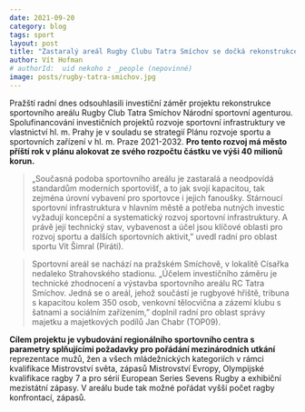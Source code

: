 ```yaml
---
date: 2021-09-20
category: blog
tags: sport
layout: post
title: "Zastaralý areál Rugby Clubu Tatra Smíchov se dočká rekonstrukce"
author: Vít Hofman
# authorId:  uid nekoho z _people (nepovinné)
image: posts/rugby-tatra-smichov.jpg
---
```


Pražští radní dnes odsouhlasili investiční záměr projektu rekonstrukce sportovního areálu Rugby Club Tatra Smíchov Národní sportovní agenturou. Spolufinancování investičních projektů rozvoje sportovní infrastruktury ve vlastnictví hl. m. Prahy je v souladu se strategií Plánu rozvoje sportu a sportovních zařízení v hl. m. Praze 2021-2032. 
**Pro tento rozvoj má město příští rok v plánu alokovat ze svého rozpočtu částku ve výši 40 milionů korun.**

> „Současná podoba sportovního areálu je zastaralá a neodpovídá standardům moderních sportovišť, a to jak svojí kapacitou, tak zejména úrovní vybavení pro sportovce i jejich fanoušky. Stárnoucí sportovní infrastruktura v hlavním městě a potřeba nutných investic vyžadují koncepční a systematický rozvoj sportovní infrastruktury. A právě její technický stav, vybavenost a účel jsou klíčové oblasti pro rozvoj sportu a dalších sportovních aktivit,” uvedl radní pro oblast sportu Vít Šimral (Piráti). 

> Sportovní areál se nachází na pražském Smíchově, v lokalitě Císařka nedaleko Strahovského stadionu. „Účelem investičního záměru je technické zhodnocení a výstavba sportovního areálu RC Tatra Smíchov. Jedná se o areál, jehož součástí je rugbyové hřiště, tribuna s kapacitou kolem 350 osob, venkovní tělocvična a zázemí klubu s šatnami a sociálním zařízením,” doplnil radní pro oblast správy majetku a majetkových podílů Jan Chabr (TOP09).   

**Cílem projektu je vybudování regionálního sportovního centra s parametry splňujícími požadavky pro pořádání mezinárodních utkání** reprezentace mužů, žen a všech mládežnických kategoriích v rámci kvalifikace Mistrovství světa, zápasů Mistrovství Evropy, Olympijské kvalifikace ragby 7 a pro sérií European Series Sevens Rugby a exhibiční mezistátní zápasy. V areálu bude tak možné pořádat vyšší počet ragby konfrontací, zápasů.  

